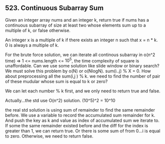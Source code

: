 ## 523. Continuous Subarray Sum

Given an integer array nums and an integer k, return true if nums has a continuous subarray of size at least two whose elements sum up to a multiple of k, or false otherwise.

An integer x is a multiple of k if there exists an integer n such that x = n * k. 0 is always a multiple of k.

For the brute force solution, we can iterate all continous subarray in o(n^2 time) => 1 <= nums.length <= $10^5$, the time complexity of square is unaffordable. Can we use some solution like slide window or binary search? We must solve this problem by o(N) or o(NlogN). sum(i..j) % X = 0. How about preprocessing all the sum(i,j ) % k. we need to find the number of pair of these mudular whose sum is equal to k or zero?

We can let each number % k first, and we only need to return true and false.

Actually...the std use O(n^2) solution. (10^5)^2 = 10^10

the real std solution is using sum of remainder to find the same remainder before. We use a variable to record the accumulated sum remainder for k. And push the key as k and value as index of accumulated sum we iterate to. If some the same remainder existed before and the diff for the index is greater than 1, we can return true. Or there is some sum of from 0...i is equal to zero. Otherwise, we need to return false.